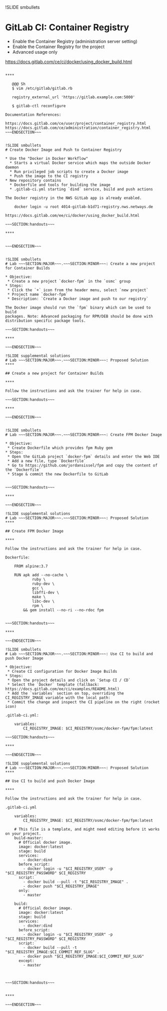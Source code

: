 !SLIDE smbullets
# GitLab CI: Container Registry

* Enable the Container Registry (administration server setting)
* Enable the Container Registry for the project
* Advanced usage only

https://docs.gitlab.com/ce/ci/docker/using_docker_build.html

~~~SECTION:handouts~~~

****

   @@@ Sh
   $ vim /etc/gitlab/gitlab.rb

   registry_external_url 'https://gitlab.example.com:5000'

   $ gitlab-ctl reconfigure

Documentation References:

https://docs.gitlab.com/ce/user/project/container_registry.html
https://docs.gitlab.com/ce/administration/container_registry.html
~~~ENDSECTION~~~


!SLIDE smbullets
# Create Docker Image and Push to Container Registry

* Use the "Docker in Docker Workflow"
  * Starts a virtual Docker service which maps the outside Docker daemon
  * Run privileged job scripts to create a Docker image
  * Push the image to the CI registry
* New repository contains
  * Dockerfile and tools for building the image
  * .gitlab-ci.yml starting `dind` service, build and push actions

The Docker registry in the NWS GitLab app is already enabled.

    docker login -u root 4014-gitlab-b1d71-registry.nws.netways.de

https://docs.gitlab.com/ee/ci/docker/using_docker_build.html

~~~SECTION:handouts~~~

****


~~~ENDSECTION~~~


!SLIDE smbullets
# Lab ~~~SECTION:MAJOR~~~.~~~SECTION:MINOR~~~: Create a new project for Container Builds

* Objective:
 * Create a new project `docker-fpm` in the `osmc` group
* Steps:
 * Click the `+` icon from the header menu, select `new project`
 * Project name `docker-fpm`
 * Description: `Create a Docker image and push to our registry`

The Docker image should run the `fpm` binary which can be used to build
packages. Note: Advanced packaging for RPM/DEB should be done with
distribution specific package tools.

~~~SECTION:handouts~~~

****

~~~ENDSECTION~~~

!SLIDE supplemental solutions
# Lab ~~~SECTION:MAJOR~~~.~~~SECTION:MINOR~~~: Proposed Solution
****

## Create a new project for Container Builds

****

Follow the instructions and ask the trainer for help in case.

~~~SECTION:handouts~~~

****

~~~ENDSECTION~~~


!SLIDE smbullets
# Lab ~~~SECTION:MAJOR~~~.~~~SECTION:MINOR~~~: Create FPM Docker Image

* Objective:
 * Create Dockerfile which provides fpm Ruby gem
* Steps:
 * Open the GitLab project `docker-fpm` details and enter the Web IDE
 * Add a new file, type `Dockerfile`
 * Go to https://github.com/jordansissel/fpm and copy the content of the `Dockerfile`
 * Stage & commit the new Dockerfile to GitLab


~~~SECTION:handouts~~~

****

~~~ENDSECTION~~~

!SLIDE supplemental solutions
# Lab ~~~SECTION:MAJOR~~~.~~~SECTION:MINOR~~~: Proposed Solution
****

## Create FPM Docker Image

****

Follow the instructions and ask the trainer for help in case.

Dockerfile:

    FROM alpine:3.7

    RUN apk add --no-cache \
            ruby \
            ruby-dev \
            gcc \
            libffi-dev \
            make \
            libc-dev \
            rpm \
        && gem install --no-ri --no-rdoc fpm


~~~SECTION:handouts~~~

****

~~~ENDSECTION~~~

!SLIDE smbullets
# Lab ~~~SECTION:MAJOR~~~.~~~SECTION:MINOR~~~: Use CI to build and push Docker Image

* Objective:
 * Create CI configuration for Docker Image Builds
* Steps:
 * Open the project details and click on `Setup CI / CD`
 * Select the `Docker` template (fallback: https://docs.gitlab.com/ee/ci/examples/README.html)
 * Add the `variables` section on top, overriding the CI_REGISTRY_IMAGE variable with the local path:
 * Commit the change and inspect the CI pipeline on the right (rocket icon)

.gitlab-ci.yml:

    variables:
        CI_REGISTRY_IMAGE: $CI_REGISTRY/osmc/docker-fpm/fpm:latest

~~~SECTION:handouts~~~

****

~~~ENDSECTION~~~

!SLIDE supplemental solutions
# Lab ~~~SECTION:MAJOR~~~.~~~SECTION:MINOR~~~: Proposed Solution
****

## Use CI to build and push Docker Image

****

Follow the instructions and ask the trainer for help in case.

.gitlab-ci.yml

    variables:
        CI_REGISTRY_IMAGE: $CI_REGISTRY/osmc/docker-fpm/fpm:latest

    # This file is a template, and might need editing before it works on your project.
    build-master:
      # Official docker image.
      image: docker:latest
      stage: build
      services:
        - docker:dind
      before_script:
        - docker login -u "$CI_REGISTRY_USER" -p "$CI_REGISTRY_PASSWORD" $CI_REGISTRY
      script:
        - docker build --pull -t "$CI_REGISTRY_IMAGE" .
        - docker push "$CI_REGISTRY_IMAGE"
      only:
        - master

    build:
      # Official docker image.
      image: docker:latest
      stage: build
      services:
        - docker:dind
      before_script:
        - docker login -u "$CI_REGISTRY_USER" -p "$CI_REGISTRY_PASSWORD" $CI_REGISTRY
      script:
        - docker build --pull -t "$CI_REGISTRY_IMAGE:$CI_COMMIT_REF_SLUG" .
        - docker push "$CI_REGISTRY_IMAGE:$CI_COMMIT_REF_SLUG"
      except:
        - master



~~~SECTION:handouts~~~


****

~~~ENDSECTION~~~

